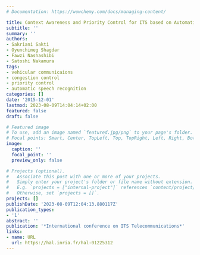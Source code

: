 ```yaml
---
# Documentation: https://wowchemy.com/docs/managing-content/

title: Context Awareness and Priority Control for ITS based on Automatic Speech Recognition
subtitle: ''
summary: ''
authors:
- Sakriani Sakti
- Oyunchimeg Shagdar
- Fawzi Nashashibi
- Satoshi Nakamura
tags:
- vehicular communicaions
- congestion control
- priority control
- automatic speech recognition
categories: []
date: '2015-12-01'
lastmod: 2023-08-09T14:04:14+02:00
featured: false
draft: false

# Featured image
# To use, add an image named `featured.jpg/png` to your page's folder.
# Focal points: Smart, Center, TopLeft, Top, TopRight, Left, Right, BottomLeft, Bottom, BottomRight.
image:
  caption: ''
  focal_point: ''
  preview_only: false

# Projects (optional).
#   Associate this post with one or more of your projects.
#   Simply enter your project's folder or file name without extension.
#   E.g. `projects = ["internal-project"]` references `content/project/deep-learning/index.md`.
#   Otherwise, set `projects = []`.
projects: []
publishDate: '2023-08-09T12:04:13.880117Z'
publication_types:
- '1'
abstract: ''
publication: '*International conference on ITS Telecommunications*'
links:
- name: URL
  url: https://hal.inria.fr/hal-01225312
---
```

